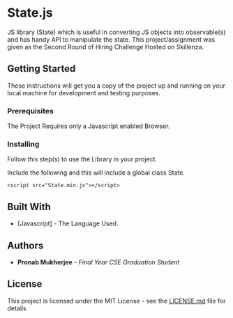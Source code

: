 # State.js
JS library (State) which is useful in converting JS objects into observable(s) and has handy API to manipulate the state. This project/assignment was given as the Second Round of Hiring Challenge Hosted on Skillenza. 

## Getting Started

These instructions will get you a copy of the project up and running on your local machine for development and testing purposes.

### Prerequisites

The Project Requires only a Javascript enabled Browser. 

### Installing

Follow this step(s) to use the Library in your project.

Include the following and this will include a global class State. 
```
<script src="State.min.js"></script>
```

## Built With

* [Javascript] - The Language Used.

## Authors

* **Pronab Mukherjee** - *Final Year CSE Graduation Student*

## License

This project is licensed under the MIT License - see the [LICENSE.md](LICENSE.md) file for details
